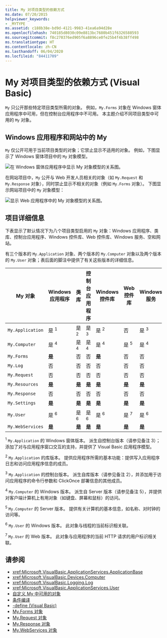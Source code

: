 ```yaml
---
title: My 对项目类型的依赖方式
ms.date: 07/20/2015
helpviewer_keywords:
- _MYTYPE
ms.assetid: c188b38e-bd9d-4121-9983-41ea6a94d28e
ms.openlocfilehash: 740185d8030c09e8813bc7680b451f6326588593
ms.sourcegitcommit: f8c270376ed905f6a8896ce0fe25b4f4b38ff498
ms.translationtype: HT
ms.contentlocale: zh-CN
ms.lasthandoff: 06/04/2020
ms.locfileid: "84411709"
---
```

# <a name="how-my-depends-on-project-type-visual-basic"></a>My 对项目类型的依赖方式 (Visual Basic)

`My` 只公开那些特定项目类型所需的对象。 例如，`My.Forms` 对象在 Windows 窗体应用程序中可用，但在控制台应用程序中不可用。 本主题介绍不同项目类型中可用的 `My` 对象。  
  
## <a name="my-in-windows-applications-and-web-sites"></a>Windows 应用程序和网站中的 My  

 `My` 仅公开可用于当前项目类型的对象；它禁止显示不适用的对象。 例如，下图显示了 Windows 窗体项目中的 `My` 对象模型。  
  
 ![在 Windows 窗体应用程序中显示 My 对象模型的关系图。](./media/how-my-depends-on-project-type/my-object-model-windows-forms.png)  
  
 在网站项目中，`My` 公开与 Web 开发人员相关的对象（如 `My.Request` 和 `My.Response` 对象），同时禁止显示不相关的对象（例如 `My.Forms` 对象）。 下图显示网站项目中的 `My` 对象模型：  
  
 ![显示 Web 应用程序中的 My 对象模型的关系图。](./media/how-my-depends-on-project-type/my-object-model-web.png)  
  
## <a name="project-details"></a>项目详细信息  

 下表显示了默认情况下为八个项目类型启用的 `My` 对象：Windows 应用程序、类库、控制台应用程序、Windows 控件库、Web 控件库、Windows 服务、空和网站。  
  
 有三个版本的 `My.Application` 对象、两个版本的 `My.Computer` 对象以及两个版本的 `My.User` 对象；表后面的脚注中提供了有关这些版本的详细信息。  
  
|My 对象|Windows 应用程序|类库|控制台应用程序|Windows 控件库|Web 控件库|Windows 服务|空|网站|  
|---|---|---|---|---|---|---|---|---|  
|`My.Application`|是  <sup>1</sup>|是  <sup>2</sup>|是  <sup>3</sup>|是  <sup>2</sup>|否|是  <sup>3</sup>|否|否|  
|`My.Computer`|是  <sup>4</sup>|是  <sup>4</sup>|是  <sup>4</sup>|是  <sup>4</sup>|是  <sup>5</sup>|是  <sup>4</sup>|否|是  <sup>5</sup>|  
|`My.Forms`|**是**|否|否|**是**|否|否|否|否|  
|`My.Log`|否|否|否|否|否|否|否|**是**|  
|`My.Request`|否|否|否|否|否|否|否|**是**|  
|`My.Resources`|**是**|**是**|**是**|**是**|**是**|**是**|否|否|  
|`My.Response`|否|否|否|否|否|否|否|**是**|  
|`My.Settings`|**是**|**是**|**是**|**是**|**是**|**是**|否|否|  
|`My.User`|是  <sup>6</sup>|是  <sup>6</sup>|是  <sup>6</sup>|是  <sup>6</sup>|是  <sup>7</sup>|是  <sup>6</sup>|否|是  <sup>7</sup>|  
|`My.WebServices`|**是**|**是**|**是**|**是**|**是**|**是**|否|否|  
  
 <sup>1</sup> `My.Application` 的 Windows 窗体版本。 派生自控制台版本（请参见备注 3）；添加了对与应用程序窗口交互的支持，并提供了 Visual Basic 应用程序模型。  
  
 <sup>2</sup> `My.Application` 的库版本。 提供应用程序所需的基本功能：提供写入应用程序日志和访问应用程序信息的成员。  
  
 <sup>3</sup> `My.Application` 的控制台版本。 派生自库版本（请参见备注 2），并添加用于访问应用程序的命令行参数和 ClickOnce 部署信息的其他成员。  
  
 <sup>4</sup> `My.Computer` 的 Windows 版本。 派生自 Server 版本（请参见备注 5），并提供对客户端计算机上有用对象（如键盘、屏幕和鼠标）的访问。  
  
 <sup>5</sup> `My.Computer` 的 Server 版本。 提供有关计算机的基本信息，如名称、对时钟的访问等。  
  
 <sup>6</sup> `My.User` 的 Windows 版本。 此对象与线程的当前标识相关联。  
  
 <sup>7</sup> `My.User` 的 Web 版本。 此对象与应用程序的当前 HTTP 请求的用户标识相关联。  
  
## <a name="see-also"></a>请参阅

- <xref:Microsoft.VisualBasic.ApplicationServices.ApplicationBase>
- <xref:Microsoft.VisualBasic.Devices.Computer>
- <xref:Microsoft.VisualBasic.Logging.Log>
- <xref:Microsoft.VisualBasic.ApplicationServices.User>
- [自定义 My 中可用的对象](../customizing-extending-my/customizing-which-objects-are-available-in-my.md)
- [条件编译](../../programming-guide/program-structure/conditional-compilation.md)
- [-define (Visual Basic)](../../reference/command-line-compiler/define.md)
- [My.Forms 对象](../../language-reference/objects/my-forms-object.md)
- [My.Request 对象](../../language-reference/objects/my-request-object.md)
- [My.Response 对象](../../language-reference/objects/my-response-object.md)
- [My.WebServices 对象](../../language-reference/objects/my-webservices-object.md)
